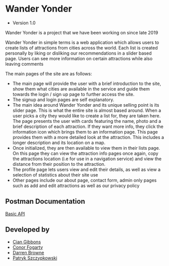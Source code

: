 # Wander Yonder 
- Version 1.0

Wander Yonder is a project that we have been working on since late 2019

Wander Yonder in simple terms is a web application which allows users to create lists of attractions from cities across the world. Each list is created personally by liking or disliking our recommendations in a slider based page. Users can see more information on certain attractions while also leaving comments 

The main pages of the site are as follows:
- The main page will provide the user with a brief introduction to the site, show them what cities are available in the service and guide them towards the login / sign up page to further access the site.
- The signup and login pages are self explanatory. 
- The main idea around Wander Yonder and its unique selling point is its slider page. This is what the entire site is almost based around. When a user picks a city they would like to create a list for, they are taken here. The page presents the user with cards featuring the name, photo and a brief description of each attraction. If they want more info, they click the information icon which brings them to an information page. This page provides them with a more detailed look at the attraction. This includes a longer description and its location on a map. 
- Once initialized, they are then available to view them in their lists page. On this page they can view the attraction info pages once again, copy the attractions location (i.e for use in a navigation service) and view the distance from their position to the attraction.
- The profile page lets users view and edit their details, as well as view a selection of statistics about their site use 
- Other pages include our about page, contact form, admin only pages such as add and edit attractions as well as  our privacy policy

## Postman Documentation
[Basic API](https://documenter.getpostman.com/view/9260820/SzYT5MP8?version=latest)

## Developed by
- [Cian Gibbons](https://www.linkedin.com/in/cian-gibbons-829bba178/)
- [Conor Fogarty](https://www.linkedin.com/in/conorfogarty/)
- [Darren Browne](https://www.linkedin.com/in/darren-browne-co/)
- [Patryk Szczypkowski](https://www.linkedin.com/in/patryk-szczypkowski-5b045016a/)
